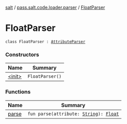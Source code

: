 [salt](../../index.md) / [pass.salt.code.loader.parser](../index.md) / [FloatParser](./index.md)

# FloatParser

`class FloatParser : `[`AttributeParser`](../-attribute-parser/index.md)

### Constructors

| Name | Summary |
|---|---|
| [&lt;init&gt;](-init-.md) | `FloatParser()` |

### Functions

| Name | Summary |
|---|---|
| [parse](parse.md) | `fun parse(attribute: `[`String`](https://kotlinlang.org/api/latest/jvm/stdlib/kotlin/-string/index.html)`): `[`Float`](https://kotlinlang.org/api/latest/jvm/stdlib/kotlin/-float/index.html) |
